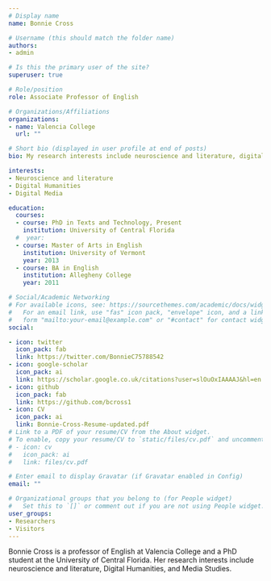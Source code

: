 ```yaml
---
# Display name
name: Bonnie Cross

# Username (this should match the folder name)
authors:
- admin

# Is this the primary user of the site?
superuser: true

# Role/position
role: Associate Professor of English

# Organizations/Affiliations
organizations:
- name: Valencia College
  url: ""

# Short bio (displayed in user profile at end of posts)
bio: My research interests include neuroscience and literature, digital humanities, and digital media.

interests:
- Neuroscience and literature
- Digital Humanities
- Digital Media

education:
  courses:
  - course: PhD in Texts and Technology, Present
    institution: University of Central Florida
  #  year:
  - course: Master of Arts in English
    institution: University of Vermont
    year: 2013
  - course: BA in English
    institution: Allegheny College
    year: 2011

# Social/Academic Networking
# For available icons, see: https://sourcethemes.com/academic/docs/widgets/#icons
#   For an email link, use "fas" icon pack, "envelope" icon, and a link in the
#   form "mailto:your-email@example.com" or "#contact" for contact widget.
social:

- icon: twitter
  icon_pack: fab
  link: https://twitter.com/BonnieC75788542
- icon: google-scholar
  icon_pack: ai
  link: https://scholar.google.co.uk/citations?user=slOuOxIAAAAJ&hl=en
- icon: github
  icon_pack: fab
  link: https://github.com/bcross1
- icon: CV
  icon_pack: ai
  link: Bonnie-Cross-Resume-updated.pdf
# Link to a PDF of your resume/CV from the About widget.
# To enable, copy your resume/CV to `static/files/cv.pdf` and uncomment the lines below.  
# - icon: cv
#   icon_pack: ai
#   link: files/cv.pdf

# Enter email to display Gravatar (if Gravatar enabled in Config)
email: ""

# Organizational groups that you belong to (for People widget)
#   Set this to `[]` or comment out if you are not using People widget.  
user_groups:
- Researchers
- Visitors
---
```


Bonnie Cross is a professor of English at Valencia College and a PhD student at the University of Central Florida. Her research interests include neuroscience and literature, Digital Humanities, and Media Studies.
